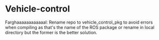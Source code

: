 # Vehicle-control

Farghaaaaaaaaaaaal: Rename repo to vehicle_control_pkg to avoid errors when compiling as that's the name of the ROS package or rename in local directory but the former is the better solution.
